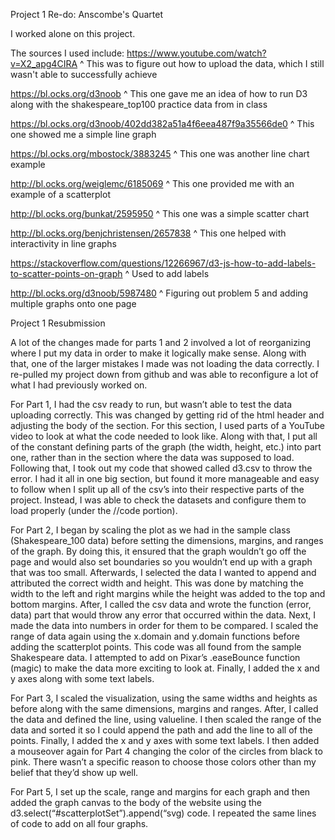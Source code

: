 Project 1 Re-do: Anscombe's Quartet</h1>

I worked alone on this project. 

The sources I used include:
https://www.youtube.com/watch?v=X2_apg4CIRA
^ This was to figure out how to upload the data, which I still wasn't able to successfully achieve

https://bl.ocks.org/d3noob
^ This one gave me an idea of how to run D3 along with the shakespeare_top100 practice data from in class

https://bl.ocks.org/d3noob/402dd382a51a4f6eea487f9a35566de0
^ This one showed me a simple line graph 

https://bl.ocks.org/mbostock/3883245
^ This one was another line chart example

http://bl.ocks.org/weiglemc/6185069
^ This one provided me with an example of a scatterplot

http://bl.ocks.org/bunkat/2595950
^ This one was a simple scatter chart 

http://bl.ocks.org/benjchristensen/2657838
^ This one helped with interactivity in line graphs 

https://stackoverflow.com/questions/12266967/d3-js-how-to-add-labels-to-scatter-points-on-graph
^ Used to add labels 

http://bl.ocks.org/d3noob/5987480
^ Figuring out problem 5 and adding multiple graphs onto one page

Project 1 Resubmission

A lot of the changes made for parts 1 and 2 involved a lot of reorganizing where I put my data in order to make it logically make sense. Along with that, one of the larger mistakes I made was not loading the data correctly. I re-pulled my project down from github and was able to reconfigure a lot of what I had previously worked on. 

For Part 1, I had the csv ready to run, but wasn’t able to test the data uploading correctly. This was changed by getting rid of the html header and adjusting the body of the section. For this section, I used parts of a YouTube video to look at what the code needed to look like. Along with that, I put all of the constant defining parts of the graph (the width, height, etc.) into part one, rather than in the section where the data was supposed to load. Following that, I took out my code that showed called d3.csv to throw the error. I had it all in one big section, but found it more manageable and easy to follow when I split up all of the csv’s into their respective parts of the project. Instead, I was able to check the datasets and configure them to load properly (under the //code portion). 

For Part 2, I began by scaling the plot as we had in the sample class (Shakespeare_100 data) before setting the dimensions, margins, and ranges of the graph. By doing this, it ensured that the graph wouldn’t go off the page and would also set boundaries so you wouldn’t end up with a graph that was too small. Afterwards, I selected the data I wanted to append and attributed the correct width and height. This was done by matching the width to the left and right margins while the height was added to the top and bottom margins. After, I called the csv data and wrote the function (error, data) part that would throw any error that occurred within the data. Next, I made the data into numbers in order for them to be compared. I scaled the range of data again using the x.domain and y.domain functions before adding the scatterplot points. This code was all found from the sample Shakespeare data. I attempted to add on Pixar’s .easeBounce function (magic) to make the data more exciting to look at. Finally, I added the x and y axes along with some text labels. 

For Part 3, I scaled the visualization, using the same widths and heights as before along with the same dimensions, margins and ranges. After, I called the data and defined the line, using valueline. I then scaled the range of the data and sorted it so I could append the path and add the line to all of the points. Finally, I added the x and y axes with some text labels. I then added a mouseover again for Part 4 changing the color of the circles from black to pink. There wasn’t a specific reason to choose those colors other than my belief that they’d show up well. 

For Part 5, I set up the scale, range and margins for each graph and then added the graph canvas to the body of the website using the d3.select(“#scatterplotSet”).append(“svg) code. I repeated the same lines of code to add on all four graphs. 
